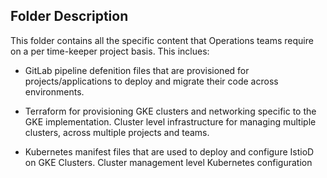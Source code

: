 ## Folder Description

This folder contains all the specific content that Operations teams require on a per time-keeper project basis. 
This inclues: 

- GitLab pipeline defenition files that are provisioned for projects/applications to deploy and migrate their code across environments. 

- Terraform for provisioning GKE clusters and networking specific to the GKE implementation. Cluster level infrastructure for managing multiple clusters, across multiple projects and teams.

- Kubernetes manifest files that are used to deploy and configure IstioD on GKE Clusters. Cluster management level Kubernetes configuration